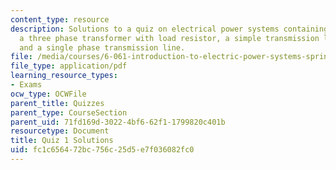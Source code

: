 ```yaml
---
content_type: resource
description: Solutions to a quiz on electrical power systems containing problems on
  a three phase transformer with load resistor, a simple transmission line model,
  and a single phase transmission line.
file: /media/courses/6-061-introduction-to-electric-power-systems-spring-2011/fc1c656472bc756c25d5e7f036082fc0_MIT6_061S11_quiz01_sol.pdf
file_type: application/pdf
learning_resource_types:
- Exams
ocw_type: OCWFile
parent_title: Quizzes
parent_type: CourseSection
parent_uid: 71fd169d-3022-4bf6-62f1-1799820c401b
resourcetype: Document
title: Quiz 1 Solutions
uid: fc1c6564-72bc-756c-25d5-e7f036082fc0
---
```

